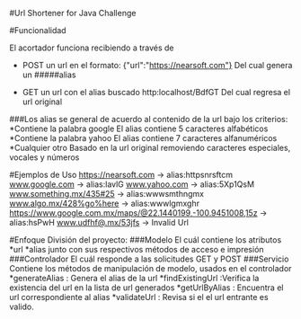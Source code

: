 #Url Shortener for Java Challenge

#Funcionalidad

El acortador funciona recibiendo a través de 
* POST un url en el formato:
{"url":"https://nearsoft.com"}
Del cual genera un #####alias

* GET un url con el alias buscado
http:localhost/BdfGT
Del cual regresa el url original

###Los alias se general de acuerdo al contenido de la url bajo los criterios:
*Contiene la palabra google
El alias contiene 5 caracteres alfabéticos
*Contiene la palabra yahoo
El alias contiene 7 caracteres alfanuméricos
*Cualquier otro
Basado en la url original removiendo caracteres especiales, vocales y números 

#Ejemplos de Uso
https://nearsoft.com -> alias:httpsnrsftcm
www.google.com -> alias:lavlG
www.yahoo.com -> alias:5Xp1QsM
www.something.mx/435#25 -> alias:wwwsmthngmx
www.algo.mx/428%go%here -> alias:wwwlgmxghr
https://www.google.com.mx/maps/@22.1440199,-100.9451008,15z -> alias:hsPwH
www.udfhf@.mx/53jfs -> Invalid Url

#Enfoque
División del proyecto:
###Modelo
El cuál contiene los atributos
*url
*alias
junto con sus respectivos métodos de acceso e impresión
###Controlador
El cuál responde a las solicitudes GET y POST
###Servicio
Contiene los métodos de manipulación de modelo, usados en el controlador
*generateAlias : Genera el alias de la url
*findExistingUrl :Verifica la existencia del url en la lista de url generados
*getUrlByAlias : Encuentra el url correspondiente al alias
*validateUrl : Revisa si el el url entrante es valido.
